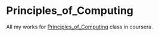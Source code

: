 Principles_of_Computing
=======================

All my works for [Principles_of_Computing](https://class.coursera.org/principlescomputing-001) class in coursera. 
